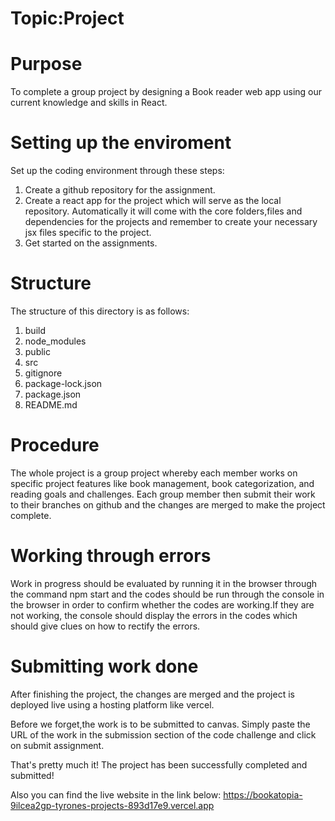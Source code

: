 # Topic:Project

# Purpose
To complete a group project by designing a Book reader web app using our current knowledge and skills in React.


# Setting up the enviroment
Set up the coding environment through these steps:
 1. Create a github repository for the assignment.
 2. Create a react app for the project which will serve as the local repository.
    Automatically it will come with the core folders,files and dependencies for the projects and remember to create your necessary jsx files specific to the project.
 3. Get started on the assignments.


# Structure
The structure of this directory is as follows:
1. build
2. node_modules
3. public
4. src
5. gitignore
6. package-lock.json
7. package.json
8. README.md


# Procedure
The whole project is a group project whereby each member works on specific project features like book management, book categorization, and reading goals and challenges.
Each group member then submit their work to their branches on github and the changes are merged to make the project complete.



# Working through errors
Work in progress should be evaluated by running it in the browser through the command npm start and the codes should be run through the console in the browser in order to confirm whether the codes are working.If they are not working, the console should display the errors in the codes which should give clues on how to rectify the errors.


# Submitting work done
After finishing the project, the changes are merged and the project is deployed live using a hosting platform like vercel.
 
Before we forget,the work is to be submitted to canvas. Simply paste the URL of the work in the submission section of the code challenge and click on submit assignment.

That's pretty much it! The project has been successfully completed and submitted!

Also you can find the live website in the link below:
https://bookatopia-9ilcea2gp-tyrones-projects-893d17e9.vercel.app
